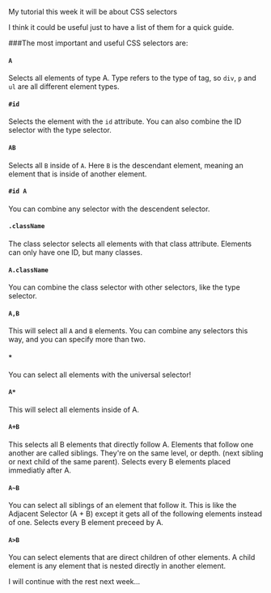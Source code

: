 My tutorial this week it will be about CSS selectors

I think it could be useful just to have a list of them for a quick guide.

###The most important and useful CSS selectors are:

#### `A`

Selects all elements of type A. Type refers to the type of tag, so `div`, `p` and `ul` are all different element types.

#### `#id`

Selects the element with the `id` attribute. You can also combine the ID selector with the type selector.

#### `AB`

Selects all `B` inside of `A`. Here `B` is the descendant element, meaning an element that is inside of another element.

#### `#id A`

You can combine any selector with the descendent selector.

#### `.className`

The class selector selects all elements with that class attribute. Elements can only have one ID, but many classes.

#### `A.className`

You can combine the class selector with other selectors, like the type selector.

#### `A,B`

This will select all `A` and `B` elements. You can combine any selectors this way, and you can specify more than two.

#### `*`

You can select all elements with the universal selector!

#### `A*`

This will select all elements inside of A.

#### `A+B`

This selects all B elements that directly follow A. Elements that follow one another are called siblings. They're on the same level, or depth. (next sibling or next child of the same parent). Selects every B elements placed immediatly after A.

#### `A~B`

You can select all siblings of an element that follow it. This is like the Adjacent Selector (A + B) except it gets all of the following elements instead of one. Selects every B element preceed by A.

#### `A>B`

You can select elements that are direct children of other elements. A child element is any element that is nested directly in another element. 


I will continue with the rest next week...







